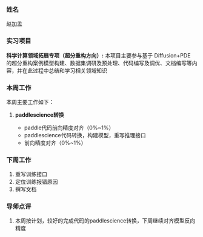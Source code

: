 ### 姓名
赵加孟
### 实习项目
**科学计算领域拓展专项（超分重构方向）:** 本项目主要参与基于 Diffusion+PDE 的超分重构案例模型构建、数据集调研及预处理、代码编写及调优、文档编写等内容，并在此过程中总结和学习相关领域知识

### 本周工作
本周主要工作如下：

1. **paddlescience转换**

	* paddle代码前向精度对齐（0%~1%）
	* paddlescience代码转换，构建模型，重写推理接口
	* 前向精度对齐（0%~1%）
	




### 下周工作

1. 重写训练接口
2. 定位训练报错原因
3. 撰写文档

### 导师点评
1. 本周按计划，较好的完成代码的paddlescience转换，下周继续对齐模型反向精度
